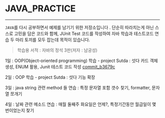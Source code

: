 # JAVA_PRACTICE
---

`JAVA`를 다시 공부하면서 예제를 남기기 위한 저장소입니다 .
단순히 따라치는게 아닌 스스로 고민을 담은 코드와 함께,
JUnit Test 코드를 작성하여 자바 학습과 테스트코드 연습 두 마리 토끼를 모두 잡는데 목적이 있습니다.
 
> 학습용 서적  : 자바의 정석 3판(저자 : 남궁성)

1일 : OOP(Object-oriented programming) 학습 - project Sutda : 섯다 카드 객체 생성, ENUM 활용, Junit 테스트 코드 작성
[commit_b3679c](https://github.com/sihyung92/java_practice/commit/b3679c17b7226a9b298c577550d666e1741240d4)

2일 : OOP 학습 - project Sutda : 섯다 기능 확장

3일 : java string 관련 method 들 연습 : 특정 문자열 포함 갯수 찾기, formatter, 문자열 쪼개기

4일 : 날짜 관련 메소드 연습 : 매월 둘째주 화요일은 언제?, 특정기간동안 월급일이 몇번이었는지 찾기

